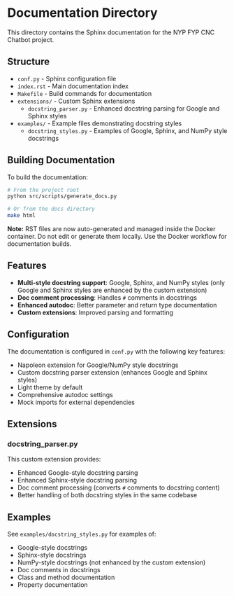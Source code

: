 # Documentation Directory

This directory contains the Sphinx documentation for the NYP FYP CNC Chatbot project.

## Structure

- `conf.py` - Sphinx configuration file
- `index.rst` - Main documentation index
- `Makefile` - Build commands for documentation
- `extensions/` - Custom Sphinx extensions
  - `docstring_parser.py` - Enhanced docstring parsing for Google and Sphinx styles
- `examples/` - Example files demonstrating docstring styles
  - `docstring_styles.py` - Examples of Google, Sphinx, and NumPy style docstrings

## Building Documentation

To build the documentation:

```bash
# From the project root
python src/scripts/generate_docs.py

# Or from the docs directory
make html
```

**Note:** RST files are now auto-generated and managed inside the Docker container. Do not edit or generate them locally. Use the Docker workflow for documentation builds.

## Features

- **Multi-style docstring support**: Google, Sphinx, and NumPy styles (only Google and Sphinx styles are enhanced by the custom extension)
- **Doc comment processing**: Handles `#` comments in docstrings
- **Enhanced autodoc**: Better parameter and return type documentation
- **Custom extensions**: Improved parsing and formatting

## Configuration

The documentation is configured in `conf.py` with the following key features:

- Napoleon extension for Google/NumPy style docstrings
- Custom docstring parser extension (enhances Google and Sphinx styles)
- Light theme by default
- Comprehensive autodoc settings
- Mock imports for external dependencies

## Extensions

### docstring_parser.py

This custom extension provides:

- Enhanced Google-style docstring parsing
- Enhanced Sphinx-style docstring parsing
- Doc comment processing (converts `#` comments to docstring content)
- Better handling of both docstring styles in the same codebase

## Examples

See `examples/docstring_styles.py` for examples of:

- Google-style docstrings
- Sphinx-style docstrings
- NumPy-style docstrings (not enhanced by the custom extension)
- Doc comments in docstrings
- Class and method documentation
- Property documentation
